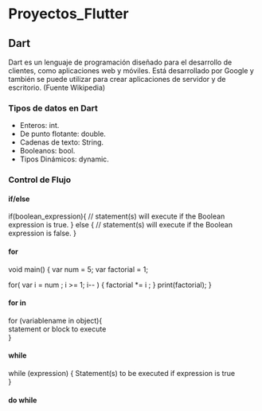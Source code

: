 # Proyectos_Flutter
## Dart

Dart es un lenguaje de programación diseñado para el desarrollo de clientes, como aplicaciones web y móviles. Está desarrollado por Google y también se puede utilizar para crear aplicaciones de servidor y de escritorio. (Fuente Wikipedia)

### Tipos de datos en Dart

- Enteros: int.
- De punto flotante: double.
- Cadenas de texto: String.
- Booleanos: bool.
- Tipos Dinámicos: dynamic.

### Control de Flujo

#### if/else

if(boolean_expression){ 
   // statement(s) will execute if the Boolean expression is true. 
} else { 
   // statement(s) will execute if the Boolean expression is false. 
} 

#### for

void main() { 
   var num = 5; 
   var factorial = 1; 
   
   for( var i = num ; i >= 1; i-- ) { 
      factorial *= i ; 
   } 
   print(factorial); 
}

#### for in

for (variablename in object){  
   statement or block to execute  
}

#### while

while (expression) {
   Statement(s) to be executed if expression is true  
}

#### do while
